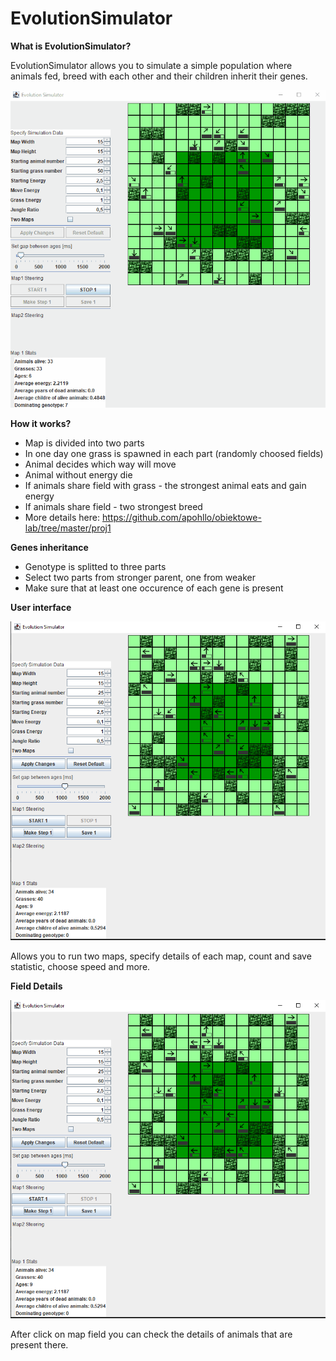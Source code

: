 # EvolutionSimulator

**What is EvolutionSimulator?**

EvolutionSimulator allows you to simulate a simple population where animals fed, breed with each other and their children inherit their genes.

![alt text](https://github.com/xsanm/EvolutionSimulator/blob/main/pics/animation.gif)

**How it works?**

* Map is divided into two parts
* In one day one grass is spawned in each part (randomly choosed fields)
* Animal decides which way will move
* Animal without energy die
* If animals share field with grass - the strongest animal eats and gain energy
* If animals share field - two strongest breed 
* More details here: https://github.com/apohllo/obiektowe-lab/tree/master/proj1


**Genes inheritance**

* Genotype is splitted to three parts
* Select two parts from stronger parent, one from weaker
* Make sure that at least one occurence of each gene is present

**User interface**

![alt text](https://github.com/xsanm/EvolutionSimulator/blob/main/pics/layout.png)

Allows you to run two maps, specify details of each map, count and save statistic, choose speed and more.

**Field Details**

![alt text](https://github.com/xsanm/EvolutionSimulator/blob/main/pics/layout.png)

After click on map field you can check the details of animals that are present there.
